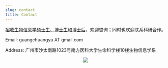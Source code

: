 ```yaml
---
slug: contact
title: Contact
---
```



[招收生物信息学硕士生、博士生和博士后](https://mp.weixin.qq.com/s/0TN6LvOoISVdFlS78_05Pw)，欢迎咨询；同时也欢迎联系科研合作。


Email: guangchuangyu AT gmail.com

Address: 广州市沙太南路1023号南方医科大学生命科学楼10楼生物信息学系


<!--
<iframe src="https://map.baidu.com/@12617228.493003802,2638551.862205323,17z" width="600" height="450" frameborder="0" style="border:0"></iframe> 
-->


<center>
<a href="https://clustrmaps.com/site/1c1ic"  title="Visit tracker"><img src="//www.clustrmaps.com/map_v2.png?d=-8uXb2irPM0FIvaNbU25vKNLCgWjB60Wf8-JCJVmzUc&cl=ffffff" /></a>
</center>

